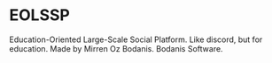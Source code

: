 # EOLSSP
Education-Oriented Large-Scale Social Platform.
Like discord, but for education.
Made by Mirren Oz Bodanis.
Bodanis Software.

